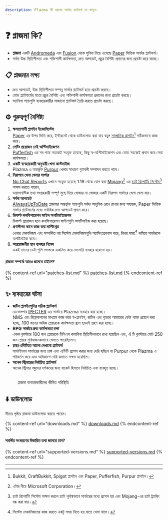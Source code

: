 ```yaml
---
description: Plazma কী ধরনের সার্ভার প্ল্যাটফর্ম তা জানুন।
---
```


# ❓ প্লাজমা কি?

- **প্লাজমা** একটি [Andromeda](https://github.com/EarendelArchived/Andromeda) এবং [Fusion](https://github.com/RuinedTechnologyUnify/Fusion) থেকে সুবিধা নিয়ে এসেছে [Paper](https://github.com/PaperMC/Paper) ভিত্তিক সার্ভার প্ল্যাটফর্ম।
- সর্বদা উচ্চ স্থিতিশীলতা এবং শক্তিশালী কার্যক্ষমতা, দ্রুত আপডেট, প্রচুর বৈশিষ্ট্য প্রদানের জন্য প্রচেষ্টা করে যাচ্ছে।

## 📋 প্লাজমার লক্ষ্য <a href="#id-1" id="id-1"></a>

- দ্রুত আপডেট, উচ্চ স্থিতিশীলতা সম্পন্ন সার্ভার প্ল্যাটফর্ম হতে প্রচেষ্টা করছে।
- মোড প্ল্যাটফর্মের মতো প্রচুর বৈশিষ্ট্য এবং শক্তিশালী কার্যক্ষমতা প্রদানের জন্য প্রচেষ্টা করছে।
- ভ্যানিলা প্যাচগুলি ব্যবহারকারীর সাজানো প্ল্যাটফর্ম তৈরি করতে প্রচেষ্টা করছে।

## ⚙️ গুরুত্বপূর্ণ বৈশিষ্ট্য <a href="#id-2" id="id-2"></a>

1. **ক্ষমতাশালী প্লাগইন ইকোসিস্টেম**\
   [Paper](https://github.com/PaperMC/Paper) এর উপর ভিত্তি করে,
   ইন্টারনেট থেকে ডাউনলোড করা যায় বহুল [সাম্প্রতিক প্লাগইন](#user-content-fn-1)[^1] সঠিকভাবে কাজ করে।
2. **সেটিং প্রয়োজন নেই অপ্টিমাইজেশন**\
   [Pufferfish](https://github.com/pufferfish-gg/Pufferfish) এর সব প্যাচ সহজেই সংযুক্ত হয়েছে,
   কিছু স্ব-অপ্টিমাইজেশন এবং মোড সহজেই প্রদান করে সেরা কার্যক্ষমতা।
3. **একটি ব্যবহারকারী অনুযায়ী খেলা কাস্টমাইজ**\
   Plazma এ অন্তর্ভুক্ত [Purpur](https://github.com/PurpurMC/Purpur) খেলার সাধারণ গুণাবলী সম্পাদন করতে পারে।
4. **নিরাপদে খেলা খেলার সার্ভার**\
   [No Chat Reports](https://github.com/Aizistral-Studios/No-Chat-Reports) এখানে সংযুক্ত হয়েছে 1.19 থেকে যোগ করা
   [Mojang](#user-content-fn-2)[^2] এর [চ্যাট রিপোর্টিং সিস্টেম](#user-content-fn-3)[^3] অক্ষম করতে পারেন,\
   ডায়াগনস্টিক তথ্য সংগ্রহকারী সম্পূর্ণ মুছে দিয়ে খোজার না খোজার একটি নিরাপদ সার্ভারে খেলা খেলা যায়।
5. **সর্বদা আপডেট**\
   [AlwaysUpToDate](https://github.com/PlazmaMC/AlwaysUpToDate) প্লাজমার অন্তর্ভুক্ত প্যাচগুলি সর্বদা আধুনিক রেখে রাখার জন্য সহায়ক, Paper ভিত্তিক সার্ভার প্ল্যাটফর্মের মধ্যে সর্বাধিক দ্রুত আপডেট প্রদান করে।
6. **ডিফল্ট কনফিগারেশন ফাইল অপটিমাইজেশন**\
   ডিফল্ট প্রয়োজন হলে কনফিগারেশন ফাইলগুলি অপটিমাইজ করা হয়েছে।
7. **প্রণালীগত ভাবে কাজ করা মাল্টিথ্রেড**\
   খেলার মেকানিজম এবং সম্পর্কিত নয় সিস্টেম মেকানিজমগুলি অ্যাসিংক্রোনাস করে, [বিলম্ব সময়](#user-content-fn-4)[^4] কমিয়ে সার্ভারকে অপটিমাইজ করে।
8. **অপ্রয়োজনীয় স্থান ব্যবহার নিষেধ**\
   একই মানের ডেটা গুলি সমস্তকে একত্রিত করে মেমোরি ব্যবহার হারানো হয়।

#### প্লাজমা সম্পর্কে আরও জানতে চাইলে? <a href="#etc-1" id="etc-1"></a>

{% content-ref url="patches-list.md" %}
[patches-list.md](patches-list.md)
{% endcontent-ref %}

## ✨ ব্যবহারের ঘটনা <a href="#id-3" id="id-3"></a>

- **জটিল প্লাগইনগুলির সঠিক প্ল্যাটফর্ম**\
  ডেভেলপার [IPECTER](https://github.com/IPECTER) এর সার্ভারে Plazma ব্যবহার করা হচ্ছে।\
  NMS এবং রিফ্লেকশনের মাধ্যমে কাজ করে স্ব-প্লাগইন, জটিল এবং বৃহত্তর আকারের ডেটা প্যাক প্রয়োগ করা হচ্ছে,
  100 জনের অধিক প্লেয়ারকে কার্যক্ষমতা হ্রাস ছাড়াই গ্রহণ করা হচ্ছে।
- **RPG সার্ভারে দ্রুত কার্যক্ষমতা রক্ষা**\
  একক ক্লাস্টারে 100 জন প্লেয়ারকে টিপিএস কমাবিনা স্থিতিশীলভাবে রাখা হয়েছিল এবং,
  4 টি ক্লাস্টারে মোট 250 জন প্লেয়ার সুবিধাজনকভাবে খেলতে পারেছিলেন।
- **চাঙ্ক/এন্টিটিতে আলো দেখানো প্ল্যাটফর্ম**\
  সার্ভাইভাল সার্ভারের জন্য চাঙ্ক এবং এন্টিটি প্রসেস করার জন্য দেরি হচ্ছিল যা Purpur থেকে Plazma এ পরিবর্তন করে এবং অধিকাংশ দেরি কমাতে সক্ষম হয়েছিল।
- **অনেক স্ট্রিমারের নির্বাচিত প্ল্যাটফর্ম**\
  অনেক স্ট্রিমার বন্ধুদের দর্শকদের জন্য বাকেট হিসাবে নির্বাচিত এবং ব্যবহৃত হচ্ছে।

<figure>
   <img src="https://badge.plazmamc.org/internal/bstats" alt="">
   
   <figcaption><p>প্লাজমা ব্যবহারকারীদের জীবিত পরিস্থিতি</p></figcaption>
</figure>

## ⬇️ ডাউনলোড

নীচের পৃষ্ঠায় প্লাজমা ডাউনলোড করতে পারেন।

{% content-ref url="downloads.md" %}
[downloads.md](downloads.md)
{% endcontent-ref %}

#### সমর্থিত সংস্করণের বিস্তারিত তথ্য জানতে চান?

{% content-ref url="supported-versions.md" %}
[supported-versions.md](supported-versions.md)
{% endcontent-ref %}

***

[^1]: Bukkit, CraftBukkit, Spigot প্লাগইন এবং Paper, Pufferfish, Purpur প্লাগইন।

[^2]: এটার নীচে Microsoft Corporation।

[^3]: চ্যাট রিপোর্টিং সিস্টেম অক্ষম করলে চ্যাট পূর্নাঙ্কভাবে সার্ভারের মধ্যে প্রসেস হয় এবং Mojang-এর চ্যাট ট্র্যাকিং বন্ধ করা যায়।

[^4]: সিস্টেম মেকানিজমের কাজ করতে একটু সময় নিতে হয় যাতে খেলা থামে।
